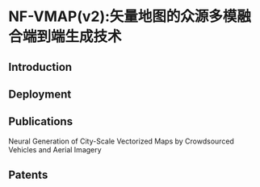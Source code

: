 # NF-VMAP(v2):矢量地图的众源多模融合端到端生成技术

## Introduction

## Deployment

## Publications
Neural Generation of City-Scale Vectorized Maps by Crowdsourced Vehicles and Aerial Imagery
## Patents